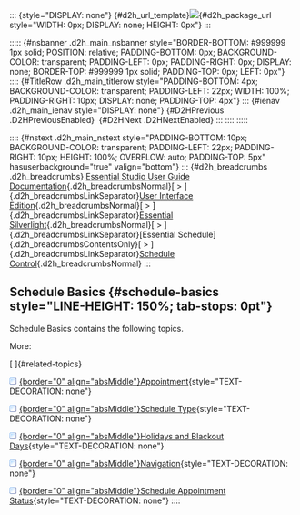 ::: {style="DISPLAY: none"}
[](ms-xhelp:///?Id=d2h_url_template){#d2h_url_template}![](!package_url!){#d2h_package_url style="WIDTH: 0px; DISPLAY: none; HEIGHT: 0px"}
:::

::::: {#nsbanner .d2h_main_nsbanner style="BORDER-BOTTOM: #999999 1px solid; POSITION: relative; PADDING-BOTTOM: 0px; BACKGROUND-COLOR: transparent; PADDING-LEFT: 0px; PADDING-RIGHT: 0px; DISPLAY: none; BORDER-TOP: #999999 1px solid; PADDING-TOP: 0px; LEFT: 0px"}
:::: {#TitleRow .d2h_main_titlerow style="PADDING-BOTTOM: 4px; BACKGROUND-COLOR: transparent; PADDING-LEFT: 22px; WIDTH: 100%; PADDING-RIGHT: 10px; DISPLAY: none; PADDING-TOP: 4px"}
::: {#ienav .d2h_main_ienav style="DISPLAY: none"}
[](ms-xhelp:///?Id=641660d5-c458-4c5d-9615-332d1a8eb458){#D2HPrevious .D2HPreviousEnabled}  [](ms-xhelp:///?Id=65d53193-9212-41c1-9511-522464dbe2ef){#D2HNext .D2HNextEnabled}
:::
::::
:::::

:::: {#nstext .d2h_main_nstext style="PADDING-BOTTOM: 10px; BACKGROUND-COLOR: transparent; PADDING-LEFT: 22px; PADDING-RIGHT: 10px; HEIGHT: 100%; OVERFLOW: auto; PADDING-TOP: 5px" hasuserbackground="true" valign="bottom"}
::: {#d2h_breadcrumbs .d2h_breadcrumbs}
[Essential Studio User Guide Documentation](ms-xhelp:///?Id=12457748-09e3-4d74-a240-8e049cedf030){.d2h_breadcrumbsNormal}[ \> ]{.d2h_breadcrumbsLinkSeparator}[User Interface Edition](ms-xhelp:///?Id=c29296b7-531c-413b-a0ec-488ca1f7f669){.d2h_breadcrumbsNormal}[ \> ]{.d2h_breadcrumbsLinkSeparator}[Essential Silverlight](ms-xhelp:///?Id=66221bd1-ba2e-43c2-94a7-618f50e01d24){.d2h_breadcrumbsNormal}[ \> ]{.d2h_breadcrumbsLinkSeparator}[Essential Schedule]{.d2h_breadcrumbsContentsOnly}[ \> ]{.d2h_breadcrumbsLinkSeparator}[Schedule Control](ms-xhelp:///?Id=641660d5-c458-4c5d-9615-332d1a8eb458){.d2h_breadcrumbsNormal}
:::

## Schedule Basics {#schedule-basics style="LINE-HEIGHT: 150%; tab-stops: 0pt"}

Schedule Basics contains the following topics.

More:

[ ]{#related-topics}

[![](button.gif){border="0" align="absMiddle"}Appointment](ms-xhelp:///?Id=65d53193-9212-41c1-9511-522464dbe2ef){style="TEXT-DECORATION: none"}

[![](button.gif){border="0" align="absMiddle"}Schedule Type](ms-xhelp:///?Id=7620389f-d174-406d-a392-264f8a1e665f){style="TEXT-DECORATION: none"}

[![](button.gif){border="0" align="absMiddle"}Holidays and Blackout Days](ms-xhelp:///?Id=4ec862cc-8984-4d8e-840e-35999b0f6537){style="TEXT-DECORATION: none"}

[![](button.gif){border="0" align="absMiddle"}Navigation](ms-xhelp:///?Id=d38a303e-4e84-4d29-9d78-d56740817888){style="TEXT-DECORATION: none"}

[![](button.gif){border="0" align="absMiddle"}Schedule Appointment Status](ms-xhelp:///?Id=d6b21548-152f-4a84-a654-e4caa07ceb4f){style="TEXT-DECORATION: none"}
::::
